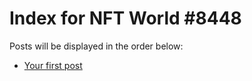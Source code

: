 # Index for NFT World #8448
Posts will be displayed in the order below:

- [Your first post](./001-first.md)

